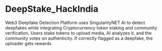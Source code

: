 # DeepStake_HackIndia
Web3 Deepfake Detection Platform uses SingularityNET AI to detect deepfakes while integrating Cryptocurrency token staking and community verification. Users stake tokens to upload media, AI analyzes it, and the community votes on authenticity. If correctly flagged as a deepfake, the uploader gets rewards. 
